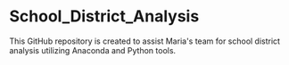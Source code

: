 # School_District_Analysis
This GitHub repository is created to assist Maria's team for school district analysis utilizing Anaconda and Python tools.
